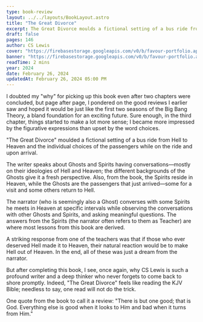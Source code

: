 ```yaml
---
type: book-review
layout: ../../layouts/BookLayout.astro
title: "The Great Divorce"
excerpt: The Great Divorce moulds a fictional setting of a bus ride from Hell to Heaven and the individual choices of the passengers while on the ride and upon arrival.
draft: false
pages: 146
author: CS Lewis
cover: "https://firebasestorage.googleapis.com/v0/b/favour-portfolio.appspot.com/o/books%2Fthe-great-divorce.webp?alt=media&token=b3157280-3584-4bb1-bff0-de85c1dfefce"
banner: "https://firebasestorage.googleapis.com/v0/b/favour-portfolio.appspot.com/o/books%2Fthe-great-divorce-banner.webp?alt=media&token=0e29565b-021e-4bc2-ad0b-889f445bb3b9"
readTime: 2 mins
year: 2024
date: February 26, 2024
updatedAt: February 26, 2024 05:00 PM
---
```


I doubted my "why" for picking up this book even after two chapters were concluded, but page after page, I pondered on the good reviews I earlier saw and hoped it would be just like the first two seasons of the Big Bang Theory, a bland foundation for an exciting future. Sure enough, in the third chapter, things started to make a lot more sense; I became more impressed by the figurative expressions than upset by the word choices.

"The Great Divorce" moulded a fictional setting of a bus ride from Hell to Heaven and the individual choices of the passengers while on the ride and upon arrival.

The writer speaks about Ghosts and Spirits having conversations—mostly on their ideologies of Hell and Heaven; the different backgrounds of the Ghosts give it a fresh perspective. Also, from the book, the Spirits reside in Heaven, while the Ghosts are the passengers that just arrived—some for a visit and some others return to Hell.

The narrator (who is seemingly also a Ghost) converses with some Spirits he meets in Heaven at specific intervals while observing the conversations with other Ghosts and Spirits, and asking meaningful questions. The answers from the Spirits (the narrator often refers to them as Teacher) are where most lessons from this book are derived.

A striking response from one of the teachers was that if those who ever deserved Hell made it to Heaven, their natural reaction would be to make Hell out of Heaven. In the end, all of these was just a dream from the narrator.

But after completing this book, I see, once again, why CS Lewis is such a profound writer and a deep thinker who never forgets to come back to shore promptly. Indeed, "The Great Divorce" feels like reading the KJV Bible; needless to say, one read will not do the trick.

One quote from the book to call it a review: "There is but one good; that is God. Everything else is good when it looks to Him and bad when it turns from Him."
